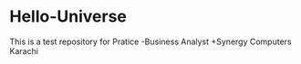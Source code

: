 # Hello-Universe
This is a test repository for Pratice
-Business Analyst 
+Synergy Computers
Karachi
